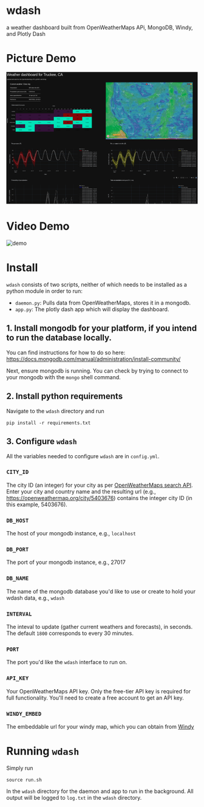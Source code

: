 # wdash
a weather dashboard built from OpenWeatherMaps APi, MongoDB, Windy, and Plotly Dash


# Picture Demo
![demo](demo.png)

# Video Demo
![demo](demo.gif)


# Install

`wdash` consists of two scripts, neither of which needs to be installed as a python module in order to run:

- `daemon.py`: Pulls data from OpenWeatherMaps, stores it in a mongodb.
- `app.py`: The plotly dash app which will display the dashboard.


## 1. Install mongodb for your platform, if you intend to run the database locally.

You can find instructions for how to do so here: https://docs.mongodb.com/manual/administration/install-community/

Next, ensure mongodb is running. You can check by trying to connect to your mongodb with the `mongo` shell command.

## 2. Install python requirements

Navigate to the `wdash` directory and run

```
pip install -r requirements.txt
```

## 3. Configure `wdash`


All the variables needed to configure `wdash` are in `config.yml`. 

### `CITY_ID`
The city ID (an integer) for your city as per [OpenWeatherMaps search API](https://openweathermap.org/find). Enter your city and country name and the resulting url (e.g., https://openweathermap.org/city/5403676) contains the integer city ID (in this example, 5403676).


### `DB_HOST`
The host of your mongodb instance, e.g., `localhost`

### `DB_PORT`
The port of your mongodb instance, e.g., 27017

### `DB_NAME`
The name of the mongodb database you'd like to use or create to hold your wdash data, e.g., `wdash`

### `INTERVAL`
The inteval to update (gather current weathers and forecasts), in seconds. The default `1800` corresponds to  every 30 minutes.

### `PORT`
The port you'd like the `wdash` interface to run on.

### `API_KEY`
Your OpenWeatherMaps API key. Only the free-tier API key is required for full functionality. You'll need to create a free account to get an API key.

### `WINDY_EMBED`
The embeddable url for your windy map, which you can obtain from [Windy](https://www.windy.com/-Embed-widget-on-page/widgets?39.339,-120.173,5)


# Running `wdash`

Simply run


```
source run.sh
```

In the `wdash` directory for the daemon and app to run in the background. All output will be logged to `log.txt` in the `wdash` directory.

